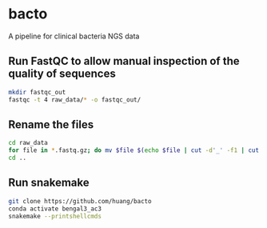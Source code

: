 # bacto
A pipeline for clinical bacteria NGS data

## Run FastQC to allow manual inspection of the quality of sequences
```sh
mkdir fastqc_out
fastqc -t 4 raw_data/* -o fastqc_out/
```

## Rename the files
```sh
cd raw_data
for file in *.fastq.gz; do mv $file $(echo $file | cut -d'_' -f1 | cut -d'-' -f1-2)_$(echo $file | cut -d'_' -f4).fastq.gz; done
cd ..
```

## Run snakemake
```sh
git clone https://github.com/huang/bacto
conda activate bengal3_ac3
snakemake --printshellcmds
```
